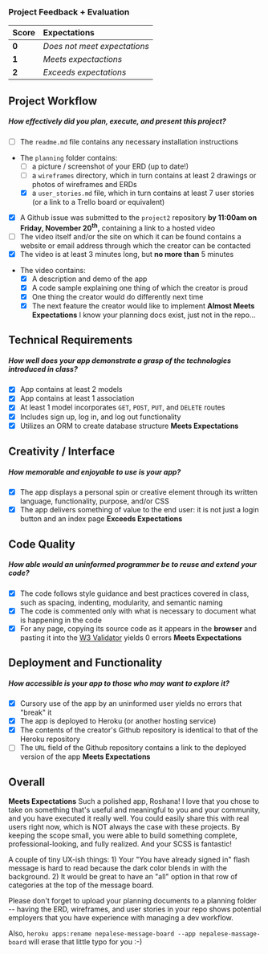 ### Project Feedback + Evaluation

| Score | Expectations |
| :---- | :----------- |
| **0** | _Does not meet expectations_ |
| **1** | _Meets expectactions_ |
| **2** | _Exceeds expectations_ |

## Project Workflow
##### How effectively did you plan, execute, and present this project?
- [ ] The `readme.md` file contains any necessary installation instructions
- The `planning` folder contains:
  - [ ] a picture / screenshot of your ERD (up to date!)
  - [ ] a `wireframes` directory, which in turn contains at least 2 drawings or photos of wireframes and ERDs
  - [x] a `user_stories.md` file, which in turn contains at least 7 user stories (or a link to a Trello board or equivalent)
- [x] A Github issue was submitted to the `project2` repository **by 11:00am on Friday, November 20<sup>th</sup>,** containing a link to a hosted video
- [ ] The video itself and/or the site on which it can be found contains a website or email address through which the creator can be contacted
- [x] The video is at least 3 minutes long, but **no more than** 5 minutes
- The video contains:
  - [x] A description and demo of the app
  - [x] A code sample explaining one thing of which the creator is proud
  - [x] One thing the creator would do differently next time
  - [x] The next feature the creator would like to implement
**Almost Meets Expectations** I know your planning docs exist, just not in the repo...

## Technical Requirements
##### How well does your app demonstrate a grasp of the technologies introduced in class?
- [x] App contains at least 2 models
- [x] App contains at least 1 association
- [x] At least 1 model incorporates `GET`, `POST`, `PUT`, and `DELETE` routes
- [x] Includes sign up, log in, and log out functionality
- [x] Utilizes an ORM to create database structure
**Meets Expectations**

## Creativity / Interface
##### How memorable and enjoyable to use is your app?
- [x] The app displays a personal spin or creative element through its written language, functionality, purpose, and/or CSS
- [x] The app delivers something of value to the end user: it is not just a login button and an index page
**Exceeds Expectations**

## Code Quality
##### How able would an uninformed programmer be to reuse and extend your code?
- [x] The code follows style guidance and best practices covered in class, such as spacing, indenting, modularity, and semantic naming
- [x] The code is commented only with what is necessary to document what is happening in the code
- [x] For any page, copying its source code as it appears in the **browser** and pasting it into the [W3 Validator](http://validator.w3.org) yields 0 errors
**Meets Expectations**

## Deployment and Functionality
##### How accessible is your app to those who may want to explore it?
- [x] Cursory use of the app by an uninformed user yields no errors that "break" it
- [x] The app is deployed to Heroku (or another hosting service)
- [x] The contents of the creator's Github repository is identical to that of the Heroku repository
- [ ] The `URL` field of the Github repository contains a link to the deployed version of the app
**Meets Expectations**

## Overall
**Meets Expectations** Such a polished app, Roshana! I love that you chose to take on something that's useful and meaningful to you and your community, and you have executed it really well. You could easily share this with real users right now, which is NOT always the case with these projects. By keeping the scope small, you were able to build something complete, professional-looking, and fully realized. And your SCSS is fantastic!

A couple of tiny UX-ish things: 1) Your "You have already signed in" flash message is hard to read because the dark color blends in with the background. 2) It would be great to have an "all" option in that row of categories at the top of the message board.

Please don't forget to upload your planning documents to a planning folder -- having the ERD, wireframes, and user stories in your repo shows potential employers that you have experience with managing a dev workflow.

Also, `heroku apps:rename nepalese-message-board --app nepalese-massage-board` will erase that little typo for you :-)
